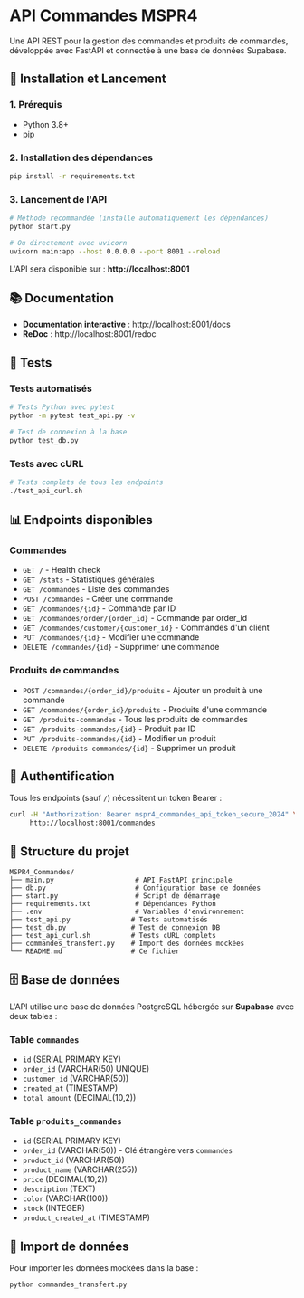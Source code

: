 # API Commandes MSPR4

Une API REST pour la gestion des commandes et produits de commandes, développée avec FastAPI et connectée à une base de données Supabase.

## 🚀 Installation et Lancement

### 1. Prérequis

- Python 3.8+
- pip

### 2. Installation des dépendances

```bash
pip install -r requirements.txt
```

### 3. Lancement de l'API

```bash
# Méthode recommandée (installe automatiquement les dépendances)
python start.py

# Ou directement avec uvicorn
uvicorn main:app --host 0.0.0.0 --port 8001 --reload
```

L'API sera disponible sur : **http://localhost:8001**

## 📚 Documentation

- **Documentation interactive** : http://localhost:8001/docs
- **ReDoc** : http://localhost:8001/redoc

## 🔧 Tests

### Tests automatisés

```bash
# Tests Python avec pytest
python -m pytest test_api.py -v

# Test de connexion à la base
python test_db.py
```

### Tests avec cURL

```bash
# Tests complets de tous les endpoints
./test_api_curl.sh
```

## 📊 Endpoints disponibles

### Commandes

- `GET /` - Health check
- `GET /stats` - Statistiques générales
- `GET /commandes` - Liste des commandes
- `POST /commandes` - Créer une commande
- `GET /commandes/{id}` - Commande par ID
- `GET /commandes/order/{order_id}` - Commande par order_id
- `GET /commandes/customer/{customer_id}` - Commandes d'un client
- `PUT /commandes/{id}` - Modifier une commande
- `DELETE /commandes/{id}` - Supprimer une commande

### Produits de commandes

- `POST /commandes/{order_id}/produits` - Ajouter un produit à une commande
- `GET /commandes/{order_id}/produits` - Produits d'une commande
- `GET /produits-commandes` - Tous les produits de commandes
- `GET /produits-commandes/{id}` - Produit par ID
- `PUT /produits-commandes/{id}` - Modifier un produit
- `DELETE /produits-commandes/{id}` - Supprimer un produit

## 🔐 Authentification

Tous les endpoints (sauf `/`) nécessitent un token Bearer :

```bash
curl -H "Authorization: Bearer mspr4_commandes_api_token_secure_2024" \
     http://localhost:8001/commandes
```

## 📁 Structure du projet

```
MSPR4_Commandes/
├── main.py                    # API FastAPI principale
├── db.py                      # Configuration base de données
├── start.py                   # Script de démarrage
├── requirements.txt           # Dépendances Python
├── .env                       # Variables d'environnement
├── test_api.py               # Tests automatisés
├── test_db.py                # Test de connexion DB
├── test_api_curl.sh          # Tests cURL complets
├── commandes_transfert.py    # Import des données mockées
└── README.md                 # Ce fichier
```

## 🗄️ Base de données

L'API utilise une base de données PostgreSQL hébergée sur **Supabase** avec deux tables :

### Table `commandes`

- `id` (SERIAL PRIMARY KEY)
- `order_id` (VARCHAR(50) UNIQUE)
- `customer_id` (VARCHAR(50))
- `created_at` (TIMESTAMP)
- `total_amount` (DECIMAL(10,2))

### Table `produits_commandes`

- `id` (SERIAL PRIMARY KEY)
- `order_id` (VARCHAR(50)) - Clé étrangère vers `commandes`
- `product_id` (VARCHAR(50))
- `product_name` (VARCHAR(255))
- `price` (DECIMAL(10,2))
- `description` (TEXT)
- `color` (VARCHAR(100))
- `stock` (INTEGER)
- `product_created_at` (TIMESTAMP)

## 💾 Import de données

Pour importer les données mockées dans la base :

```bash
python commandes_transfert.py
```

